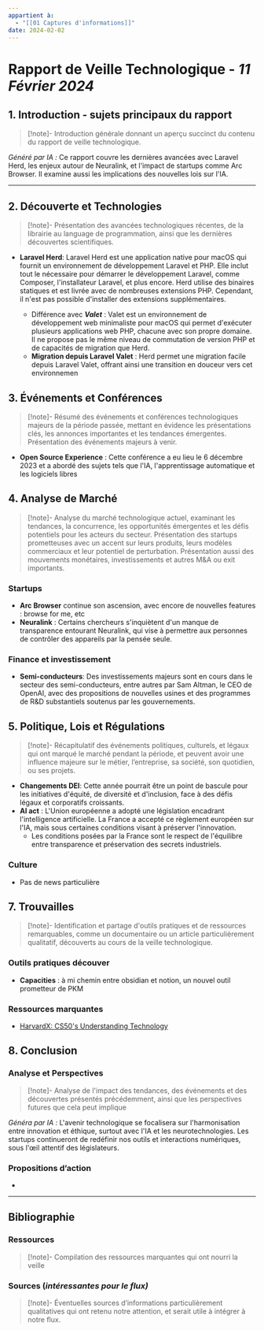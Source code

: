 ```yaml
---
appartient à:
  - "[[01 Captures d'informations]]"
date: 2024-02-02
---
```

# Rapport de Veille Technologique - _11 Février 2024_

## 1. Introduction - sujets principaux du rapport

> [!note]-
> Introduction générale donnant un aperçu succinct du contenu du rapport de veille technologique.
    

_Généré par IA :_ Ce rapport couvre les dernières avancées avec Laravel Herd, les enjeux autour de Neuralink, et l'impact de startups comme Arc Browser. Il examine aussi les implications des nouvelles lois sur l'IA.

---

## 2. Découverte et Technologies

> [!note]-
> Présentation des avancées technologiques récentes, de la librairie au language de programmation, ainsi que les dernières découvertes scientifiques.
    
- **Laravel Herd**: Laravel Herd est une application native pour macOS qui fournit un environnement de développement Laravel et PHP. Elle inclut tout le nécessaire pour démarrer le développement Laravel, comme Composer, l'installateur Laravel, et plus encore. Herd utilise des binaires statiques et est livrée avec de nombreuses extensions PHP. Cependant, il n'est pas possible d'installer des extensions supplémentaires.
    
    - Différence avec _**Valet**_ : Valet est un environnement de développement web minimaliste pour macOS qui permet d'exécuter plusieurs applications web PHP, chacune avec son propre domaine. Il ne propose pas le même niveau de commutation de version PHP et de capacités de migration que Herd.
    - **Migration depuis Laravel Valet** : Herd permet une migration facile depuis Laravel Valet, offrant ainsi une transition en douceur vers cet environnemen

## 3. Événements et Conférences

> [!note]-
> Résumé des événements et conférences technologiques majeurs de la période passée, mettant en évidence les présentations clés, les annonces importantes et les tendances émergentes.
> Présentation des événements majeurs à venir.
    
- **Open Source Experience** : Cette conférence a eu lieu le 6 décembre 2023 et a abordé des sujets tels que l'IA, l'apprentissage automatique et les logiciels libres
    
## 4. Analyse de Marché
> [!note]-
> Analyse du marché technologique actuel, examinant les tendances, la concurrence, les opportunités émergentes et les défis potentiels pour les acteurs du secteur.
> Présentation des startups prometteuses avec un accent sur leurs produits, leurs modèles commerciaux et leur potentiel de perturbation.
> Présentation aussi des mouvements monétaires, investissements et autres M&A ou exit importants.
### Startups
- **Arc Browser** continue son ascension, avec encore de nouvelles features : browse for me, etc
- **Neuralink** : Certains chercheurs s'inquiètent d'un manque de transparence entourant Neuralink, qui vise à permettre aux personnes de contrôler des appareils par la pensée seule.

### Finance et investissement
- **Semi-conducteurs**: Des investissements majeurs sont en cours dans le secteur des semi-conducteurs, entre autres par Sam Altman, le CEO de OpenAI, avec des propositions de nouvelles usines et des programmes de R&D substantiels soutenus par les gouvernements.

## 5. Politique, Lois et Régulations
> [!note]-
> Récapitulatif des événements politiques, culturels, et légaux qui ont marqué le marché pendant la période, et peuvent avoir une influence majeure sur le métier, l’entreprise, sa société, son quotidien, ou ses projets.
- **Changements DEI**: Cette année pourrait être un point de bascule pour les initiatives d'équité, de diversité et d'inclusion, face à des défis légaux et corporatifs croissants.
- **AI act** : L'Union européenne a adopté une législation encadrant l'intelligence artificielle. La France a accepté ce règlement européen sur l'IA, mais sous certaines conditions visant à préserver l'innovation.
    - Les conditions posées par la France sont le respect de l'équilibre entre transparence et préservation des secrets industriels.

### Culture
- Pas de news particulière

## 7. Trouvailles

> [!note]-
> Identification et partage d'outils pratiques et de ressources remarquables, comme un documentaire ou un article particulièrement qualitatif, découverts au cours de la veille technologique.
    

### Outils pratiques découver
- **Capacities** : à mi chemin entre obsidian et notion, un nouvel outil prometteur de PKM

### Ressources marquantes
- [HarvardX: CS50's Understanding Technology](https://www.edx.org/learn/computer-science/harvard-university-cs50-s-understanding-technology?index=product&queryID=47657bfe89ed82a368f1387f4a3e8a9c&position=18&results_level=second-level-results&term=&objectID=course-9e0d9bd0-8557-49bc-a949-4fc7ff7727ac&campaign=CS50's+Understanding+Technology&source=edX&product_category=course&placement_url=https://www.edx.org/search)

## 8. Conclusion
### Analyse et Perspectives
> [!note]-
> Analyse de l'impact des tendances, des événements et des découvertes présentés précédemment, ainsi que les perspectives futures que cela peut implique

_Généra par IA :_ L'avenir technologique se focalisera sur l'harmonisation entre innovation et éthique, surtout avec l'IA et les neurotechnologies. Les startups continueront de redéfinir nos outils et interactions numériques, sous l'œil attentif des législateurs.

### Propositions d’action
- 

---

## Bibliographie
### Ressources
> [!note]-
Compilation des ressources marquantes qui ont nourri la veille

### Sources (_intéressantes pour le flux)_
> [!note]-
Éventuelles sources d’informations particulièrement qualitatives qui ont retenu notre attention, et serait utile à intégrer à notre flux.
